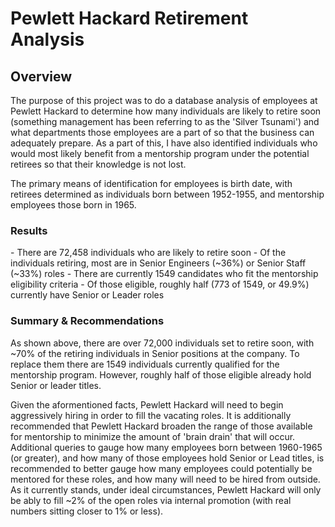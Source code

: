 # Pewlett Hackard Retirement Analysis

## Overview
The purpose of this project was to do a database analysis of employees at Pewlett Hackard to determine how many individuals are likely to retire soon (something management has been referring to as the 'Silver Tsunami') and what departments those employees  are a part of so that the business can adequately prepare. As a part of this, I have also identified individuals who would most likely benefit from a mentorship program under the potential retirees so that their knowledge is not lost.

The primary means of identification for employees is birth date, with retirees determined as individuals born between 1952-1955, and mentorship employees those born in 1965.

### Results
<retirement titles pic>
- There are 72,458 individuals who are likely to retire soon
- Of the individuals retiring, most are in Senior Engineers (~36%) or Senior Staff (~33%) roles
<insert mentor table>
- There are currently 1549 candidates who fit the mentorship eligibility criteria
- Of those eligible, roughly half (773 of 1549, or 49.9%) currently have Senior or Leader roles

### Summary & Recommendations
As shown above, there are over 72,000 individuals set to retire soon, with ~70% of the retiring individuals in Senior positions at the company. To replace them there are 1549 individuals currently qualified for the mentorship program. However, roughly half of those eligible already hold Senior or leader titles.

Given the aformentioned facts, Pewlett Hackard will need to begin aggressively hiring in order to fill the vacating roles. It is additionally recommended that Pewlett Hackard broaden the range of those available for mentorship to minimize the amount of 'brain drain' that will occur. Additional queries to gauge how many employees born between 1960-1965 (or greater), and how many of those employees hold Senior or Lead titles, is recommended to better gauge how many employees could potentially be mentored for these roles, and how many will need to be hired from outside. As it currently stands, under ideal circumstances, Pewlett Hackard will only be ably to fill ~2% of the open roles via internal promotion (with real numbers sitting closer to 1% or less). 


